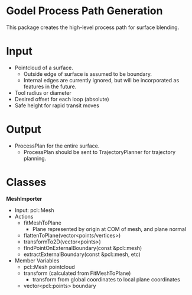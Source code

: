 Godel Process Path Generation
==============

This package creates the high-level process path for surface blending.

# Input #

- Pointcloud of a surface.
	- Outside edge of surface is assumed to be boundary.
	- Internal edges are currently ignored, but will be incorporated as features in the future.
- Tool radius or diameter
- Desired offset for each loop (absolute)
- Safe height for rapid transit moves

# Output #

- ProcessPlan for the entire surface.
	- ProcessPlan should be sent to TrajectoryPlanner for trajectory planning.
	 

# Classes #
**MeshImporter**
- Input: pcl::Mesh
- Actions
	- fitMeshToPlane
		- Plane represented by origin at COM of mesh, and plane normal
	- flattenToPlane(vector\<points/vertices>)
	- transformTo2D(vector\<points>)
	- fIndPointOnExternalBoundary(const &pcl::mesh)
	- extractExternalBoundary(const &pcl::mesh, etc)
- Member Variables
	- pcl::Mesh pointcloud
	- transform (calculated from FitMeshToPlane)
		- transform from global coordinates to local plane coordinates
	- vector\<pcl::points> boundary


